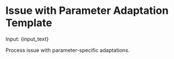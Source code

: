 # Issue with Parameter Adaptation Template

Input: {input_text}

Process issue with parameter-specific adaptations.